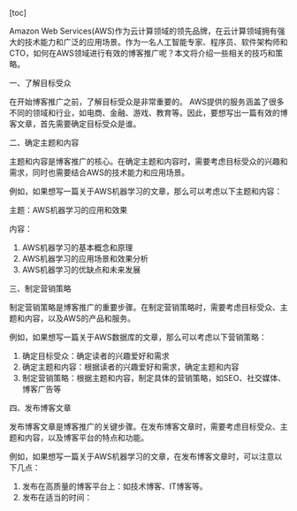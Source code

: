 
[toc]                    
                
                
Amazon Web Services(AWS)作为云计算领域的领先品牌，在云计算领域拥有强大的技术能力和广泛的应用场景。作为一名人工智能专家、程序员、软件架构师和CTO，如何在AWS领域进行有效的博客推广呢？本文将介绍一些相关的技巧和策略。

一、了解目标受众

在开始博客推广之前，了解目标受众是非常重要的。 AWS提供的服务涵盖了很多不同的领域和行业，如电商、金融、游戏、教育等。因此，要想写出一篇有效的博客文章，首先需要确定目标受众是谁。

二、确定主题和内容

主题和内容是博客推广的核心。在确定主题和内容时，需要考虑目标受众的兴趣和需求，同时也需要结合AWS的技术能力和应用场景。

例如，如果想写一篇关于AWS机器学习的文章，那么可以考虑以下主题和内容：

主题：AWS机器学习的应用和效果

内容：

1. AWS机器学习的基本概念和原理
2. AWS机器学习的应用场景和效果分析
3. AWS机器学习的优缺点和未来发展

三、制定营销策略

制定营销策略是博客推广的重要步骤。在制定营销策略时，需要考虑目标受众、主题和内容，以及AWS的产品和服务。

例如，如果想写一篇关于AWS数据库的文章，那么可以考虑以下营销策略：

1. 确定目标受众：确定读者的兴趣爱好和需求
2. 确定主题和内容：根据读者的兴趣爱好和需求，确定主题和内容
3. 制定营销策略：根据主题和内容，制定具体的营销策略，如SEO、社交媒体、博客广告等

四、发布博客文章

发布博客文章是博客推广的关键步骤。在发布博客文章时，需要考虑目标受众、主题和内容，以及博客平台的特点和功能。

例如，如果想写一篇关于AWS机器学习的文章，在发布博客文章时，可以注意以下几点：

1. 发布在高质量的博客平台上：如技术博客、IT博客等。
2. 发布在适当的时间：

